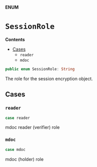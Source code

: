 **ENUM**

# `SessionRole`

**Contents**

- [Cases](#cases)
  - `reader`
  - `mdoc`

```swift
public enum SessionRole: String
```

The role for the session encryption object.

## Cases
### `reader`

```swift
case reader
```

mdoc reader (verifier) role

### `mdoc`

```swift
case mdoc
```

mdoc (holder) role
